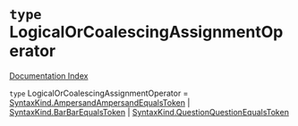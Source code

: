 # `type` LogicalOrCoalescingAssignmentOperator

[Documentation Index](../README.md)

`type` LogicalOrCoalescingAssignmentOperator = [SyntaxKind.AmpersandAmpersandEqualsToken](../enum.SyntaxKind/README.md#ampersandampersandequalstoken--77) | [SyntaxKind.BarBarEqualsToken](../enum.SyntaxKind/README.md#barbarequalstoken--76) | [SyntaxKind.QuestionQuestionEqualsToken](../enum.SyntaxKind/README.md#questionquestionequalstoken--78)